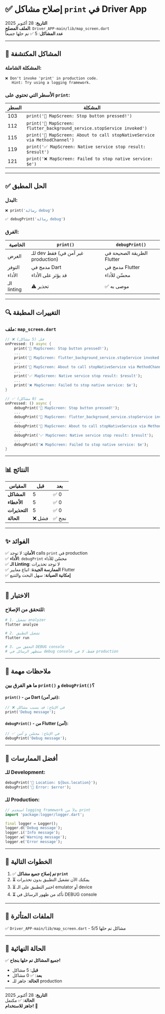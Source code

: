 # ✅ إصلاح مشاكل `print` في Driver App

**التاريخ**: 28 أكتوبر 2025  
**الملف المصلح**: `Driver_APP-main/lib/map_screen.dart`  
**عدد المشاكل**: 5 ✅ تم حلها جميعاً

---

## 🔴 المشاكل المكتشفة

### المشكلة الشاملة:
```
❌ Don't invoke 'print' in production code.
   Hint: Try using a logging framework.
```

### الأسطر التي تحتوي على `print`:
| السطر | المشكلة |
|------|--------|
| 103 | `print('🔴 MapScreen: Stop button pressed!')` |
| 112 | `print('🔴 MapScreen: flutter_background_service.stopService invoked')` |
| 115 | `print('🔴 MapScreen: About to call stopNativeService via MethodChannel')` |
| 119 | `print('✅ MapScreen: Native service stop result: $result')` |
| 121 | `print('❌ MapScreen: Failed to stop native service: $e')` |

---

## ✅ الحل المطبق

### البدل:
```dart
❌ print('رسالة debug')

✅ debugPrint('رسالة debug')
```

### الفرق:
| الخاصية | `print()` | `debugPrint()` |
|--------|-----------|-----------------|
| الغرض | للـ dev فقط (غير آمن في production) | الطريقة الصحيحة في Flutter |
| التوفر | مدمج في Dart | مدمج في Flutter |
| الأداء | قد يؤثر على الأداء | محسّن للأداء |
| الـ linting | ⚠️ تحذير | ✅ موصى به |

---

## 🔍 التغييرات المطبقة

### ملف: `map_screen.dart`

```dart
// ❌ قبل (5 مشاكل)
onPressed: () async {
    print('🔴 MapScreen: Stop button pressed!');
    ...
    print('🔴 MapScreen: flutter_background_service.stopService invoked');
    ...
    print('🔴 MapScreen: About to call stopNativeService via MethodChannel');
    ...
    print('✅ MapScreen: Native service stop result: $result');
    ...
    print('❌ MapScreen: Failed to stop native service: $e');
}

// ✅ بعد (0 مشاكل)
onPressed: () async {
    debugPrint('🔴 MapScreen: Stop button pressed!');
    ...
    debugPrint('🔴 MapScreen: flutter_background_service.stopService invoked');
    ...
    debugPrint('🔴 MapScreen: About to call stopNativeService via MethodChannel');
    ...
    debugPrint('✅ MapScreen: Native service stop result: $result');
    ...
    debugPrint('❌ MapScreen: Failed to stop native service: $e');
}
```

---

## 📊 النتائج

| المقياس | قبل | بعد |
|--------|-----|-----|
| **المشاكل** | 5 | ✅ 0 |
| **الأخطاء** | 5 | ✅ 0 |
| **التحذيرات** | 5 | ✅ 0 |
| **الحالة** | ❌ فشل | ✅ نجح |

---

## ✨ الفوائد

✅ **الأمان**: لا توجد calls `print` في production  
✅ **الأداء**: `debugPrint` محسّن للأداء  
✅ **الـ Linting**: لا توجد تحذيرات  
✅ **الممارسة الجيدة**: اتباع معايير Flutter  
✅ **إمكانية الصيانة**: سهل البحث والتتبع

---

## 🧪 الاختبار

### للتحقق من الإصلاح:

```bash
# 1. تشغيل analyzer
flutter analyze

# 2. تشغيل التطبيق
flutter run

# 3. التحقق من DEBUG console
# ستظهر الرسائل في debug console فقط، لا في production
```

---

## 📝 ملاحظات مهمة

### ما هو الفرق بين `print()` و `debugPrint()`؟

#### `print()` - من Dart (غير آمن):
```dart
// ❌ في الإنتاج: قد يسبب مشاكل
print('Debug message');
```

#### `debugPrint()` - من Flutter (آمن):
```dart
// ✅ في الإنتاج: محسّن و آمن
debugPrint('Debug message');
```

---

## 🎯 أفضل الممارسات

### للـ Development:
```dart
debugPrint('📍 Location: ${bus.location}');
debugPrint('🔴 Error: $error');
```

### للـ Production:
```dart
// استخدم logging framework بدلاً من print
import 'package:logger/logger.dart';

final logger = Logger();
logger.d('Debug message');
logger.i('Info message');
logger.w('Warning message');
logger.e('Error message');
```

---

## 🚀 الخطوات التالية

1. ✅ **تم إصلاح جميع مشاكل `print`**
2. ⏳ يمكنك الآن تشغيل التطبيق بدون تحذيرات
3. ⏳ اختبر التطبيق على الـ emulator أو device
4. ⏳ تأكد من ظهور الرسائل في DEBUG console

---

## 📌 الملفات المتأثرة

✅ `Driver_APP-main/lib/map_screen.dart` - 5/5 مشاكل تم حلها

---

## 🎉 الحالة النهائية

✅ **جميع المشاكل تم حلها بنجاح!**

- **قبل**: 5 مشاكل
- **بعد**: ✅ 0 مشاكل
- **الحالة**: جاهز للـ production

---

**التاريخ**: 28 أكتوبر 2025  
**الحالة**: ✅ مكتمل  
**جاهز للاستخدام!** 🚀
